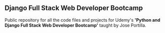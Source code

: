 ## Django Full Stack Web Developer Bootcamp

Public repository for all the code files and projects for Udemy's <b>'Python and Django Full Stack Web Developer Bootcamp'</b> taught by Jose Portilla.
